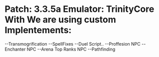Patch: 3.3.5a
Emulator: TrinityCore With
We are using custom Implentements:
=================================
--Transmogrification
--SpellFixes
--Duel Script..
--Proffesion NPC
--Enchanter NPC
--Arena Top Ranks NPC
--Pathfinding
